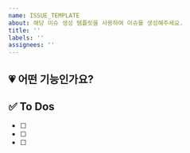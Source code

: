 ```yaml
---
name: ISSUE_TEMPLATE
about: 해당 이슈 생성 템플릿을 사용하여 이슈를 생성해주세요.
title: ''
labels: ''
assignees: ''
---
```


<!-- 이슈 템플릿 -->
<!-- 이슈 생성 후 화면 오른쪽 상단의 #뒤 숫자를 기억하잣!! 그 숫자를 브랜치 만들때 함께 작성하기~ -->
<!-- 예시: feat/{기능명}/#{issue번호} -->

## 💗 어떤 기능인가요?

## ✅ To Dos

- [ ]
- [ ]
- [ ]
